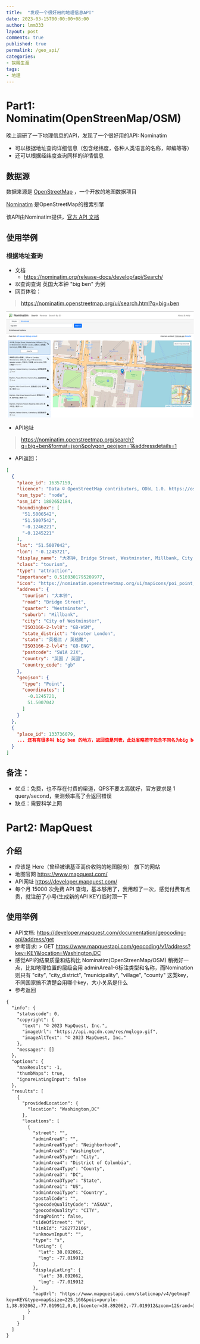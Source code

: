 ```yaml
---
title:  "发现一个很好用的地理信息API"
date: 2023-03-15T00:00:00+08:00
author: lmm333
layout: post
comments: true
published: true
permalink: /geo_api/
categories:
- 挨踢生涯
tags:
- 地理
---
```


# Part1: Nominatim(OpenStreenMap/OSM)

晚上调研了一下地理信息的API，发现了一个很好用的API: Nominatim
- 可以根据地址查询详细信息（包含经纬度，各种人类语言的名称，邮编等等）
- 还可以根据经纬度查询同样的详情信息

## 数据源
数据来源是 [OpenStreetMap](https://www.openstreetmap.org/) ，一个开放的地图数据项目

[Nominatim](https://nominatim.openstreetmap.org/ui/about.html) 是OpenStreetMap的搜索引擎

该API由Nominatim提供，[官方 API 文档](https://nominatim.org/release-docs/develop/api/Overview/)

## 使用举例
<!--more-->
### 根据地址查询
- 文档
  - https://nominatim.org/release-docs/develop/api/Search/
- 以查询查询 英国大本钟 "big ben" 为例
- 网页体验：
> https://nominatim.openstreetmap.org/ui/search.html?q=big+ben

![geo_ui](../images/23-03-15-geo_api.png)
- API地址
> https://nominatim.openstreetmap.org/search?q=big+ben&format=json&polygon_geojson=1&addressdetails=1
- API返回：
```json
[
  {
    "place_id": 16357159,
    "licence": "Data © OpenStreetMap contributors, ODbL 1.0. https://osm.org/copyright",
    "osm_type": "node",
    "osm_id": 1802652184,
    "boundingbox": [
      "51.5006542",
      "51.5007542",
      "-0.1246221",
      "-0.1245221"
    ],
    "lat": "51.5007042",
    "lon": "-0.1245721",
    "display_name": "大本钟, Bridge Street, Westminster, Millbank, City of Westminster, Greater London, 英格兰 / 英格蘭, SW1A 2JX, 英国 / 英國",
    "class": "tourism",
    "type": "attraction",
    "importance": 0.5169301795209977,
    "icon": "https://nominatim.openstreetmap.org/ui/mapicons/poi_point_of_interest.p.20.png",
    "address": {
      "tourism": "大本钟",
      "road": "Bridge Street",
      "quarter": "Westminster",
      "suburb": "Millbank",
      "city": "City of Westminster",
      "ISO3166-2-lvl8": "GB-WSM",
      "state_district": "Greater London",
      "state": "英格兰 / 英格蘭",
      "ISO3166-2-lvl4": "GB-ENG",
      "postcode": "SW1A 2JX",
      "country": "英国 / 英國",
      "country_code": "gb"
    },
    "geojson": {
      "type": "Point",
      "coordinates": [
        -0.1245721,
        51.5007042
      ]
    }
  },
  {
    "place_id": 133736079,
    ... 还有有很多叫 big ben 的地方，返回值是列表，此处省略若干包含不同名为big ben的地点
  }
]
```

## 备注：
- 优点：免费，也不存在付费的渠道，QPS不要太高就好，官方要求是 1 query/second，亲测频率高了会返回错误
- 缺点：需要科学上网

# Part2: MapQuest

## 介绍
- 应该是 Here（曾经被诺基亚高价收购的地图服务） 旗下的网站
- 地图官网 https://www.mapquest.com/ 
- API网址 https://developer.mapquest.com/
- 每个月 15000 次免费 API 查询，基本够用了，我用超了一次，感觉付费有点贵，就注册了小号(生成新的API KEY)临时顶一下
  
## 使用举例
- API文档: https://developer.mapquest.com/documentation/geocoding-api/address/get
- 参考请求: > GET https://www.mapquestapi.com/geocoding/v1/address?key=KEY&location=Washington,DC
- 感觉API的结果质量和结构比 Nominatim(OpenStreenMap/OSM) 稍微好一点，比如地理位置的层级会用 adminArea1-6标注类型和名称，而Nomination则只有 "city", "city_district", "municipality", "village", "county" 这类key，不同国家搞不清楚会用哪个key，大小关系是什么
- 参考返回
```
{
  "info": {
    "statuscode": 0,
    "copyright": {
      "text": "© 2023 MapQuest, Inc.",
      "imageUrl": "https://api.mqcdn.com/res/mqlogo.gif",
      "imageAltText": "© 2023 MapQuest, Inc."
    },
    "messages": []
  },
  "options": {
    "maxResults": -1,
    "thumbMaps": true,
    "ignoreLatLngInput": false
  },
  "results": [
    {
      "providedLocation": {
        "location": "Washington,DC"
      },
      "locations": [
        {
          "street": "",
          "adminArea6": "",
          "adminArea6Type": "Neighborhood",
          "adminArea5": "Washington",
          "adminArea5Type": "City",
          "adminArea4": "District of Columbia",
          "adminArea4Type": "County",
          "adminArea3": "DC",
          "adminArea3Type": "State",
          "adminArea1": "US",
          "adminArea1Type": "Country",
          "postalCode": "",
          "geocodeQualityCode": "A5XAX",
          "geocodeQuality": "CITY",
          "dragPoint": false,
          "sideOfStreet": "N",
          "linkId": "282772166",
          "unknownInput": "",
          "type": "s",
          "latLng": {
            "lat": 38.892062,
            "lng": -77.019912
          },
          "displayLatLng": {
            "lat": 38.892062,
            "lng": -77.019912
          },
          "mapUrl": "https://www.mapquestapi.com/staticmap/v4/getmap?key=KEY&type=map&size=225,160&pois=purple-1,38.892062,-77.019912,0,0,|&center=38.892062,-77.019912&zoom=12&rand=306744981"
        }
      ]
    }
  ]
}
```
